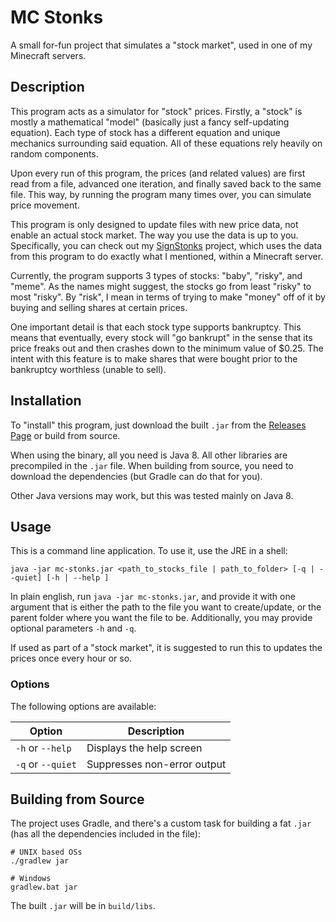 # MC Stonks
A small for-fun project that simulates a "stock market", used in one of my Minecraft servers.

## Description
This program acts as a simulator for "stock" prices. Firstly, a "stock" is mostly a mathematical "model" (basically just a fancy self-updating equation). Each type of stock has a different equation and unique mechanics surrounding said equation. All of these equations rely heavily on random components.

Upon every run of this program, the prices (and related values) are first read from a file, advanced one iteration, and finally saved back to the same file. This way, by running the program many times over, you can simulate price movement.

This program is only designed to update files with new price data, not enable an actual stock market. The way you use the data is up to you. Specifically, you can check out my [SignStonks](https://github.com/Tardnicus/SignStonks) project, which uses the data from this program to do exactly what I mentioned, within a Minecraft server.

Currently, the program supports 3 types of stocks: "baby", "risky", and "meme". As the names might suggest, the stocks go from least "risky" to most "risky". By "risk", I mean in terms of trying to make "money" off of it by buying and selling shares at certain prices.

One important detail is that each stock type supports bankruptcy. This means that eventually, every stock will "go bankrupt" in the sense that its price freaks out and then crashes down to the minimum value of $0.25. The intent with this feature is to make shares that were bought prior to the bankruptcy worthless (unable to sell).

## Installation
To "install" this program, just download the built `.jar` from the [Releases Page](https://github.com/Tardnicus/mc-stonks/releases) or build from source.

When using the binary, all you need is Java 8. All other libraries are precompiled in the `.jar` file. When building from source, you need to download the dependencies (but Gradle can do that for you). 

Other Java versions may work, but this was tested mainly on Java 8.

## Usage
This is a command line application. To use it, use the JRE in a shell:

```shell script
java -jar mc-stonks.jar <path_to_stocks_file | path_to_folder> [-q | --quiet] [-h | --help ]
```

In plain english, run `java -jar mc-stonks.jar`, and provide it with one argument that is either the path to the file you want to create/update, or the parent folder where you want the file to be. Additionally, you may provide optional parameters `-h` and `-q`.

If used as part of a "stock market", it is suggested to run this to updates the prices once every hour or so.

### Options
The following options are available:

| Option | Description |
|--------|-------------|
| `-h` or `--help`     | Displays the help screen
| `-q` or `--quiet`    | Suppresses non-error output

## Building from Source
The project uses Gradle, and there's a custom task for building a fat `.jar` (has all the dependencies included in the file):

```shell script
# UNIX based OSs
./gradlew jar

# Windows
gradlew.bat jar
```

The built `.jar` will be in `build/libs`.
